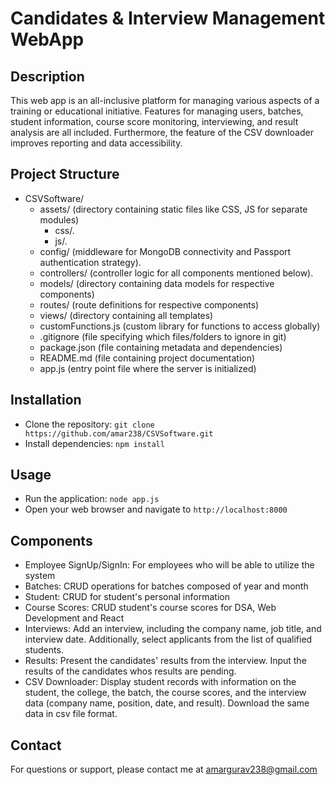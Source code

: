 # Candidates & Interview Management WebApp

## Description
This web app is an all-inclusive platform for managing various aspects of a training or educational initiative. Features for managing users, batches, student information, course score monitoring, interviewing, and result analysis are all included. Furthermore, the feature of the CSV downloader improves reporting and data accessibility.

## Project Structure
- CSVSoftware/
  - assets/                 (directory containing static files like CSS, JS for separate modules)
    - css/.
    - js/.
  - config/                 (middleware for MongoDB connectivity and Passport authentication strategy).
  - controllers/            (controller logic for all components mentioned below).
  - models/                 (directory containing data models for respective components)
  - routes/                 (route definitions for respective components)
  - views/                  (directory containing all templates)
  - customFunctions.js        (custom library for functions to access globally)
  - .gitignore              (file specifying which files/folders to ignore in git)
  - package.json            (file containing metadata and dependencies)
  - README.md               (file containing project documentation)
  - app.js                  (entry point file where the server is initialized)

## Installation
- Clone the repository: `git clone https://github.com/amar238/CSVSoftware.git`
- Install dependencies: `npm install`

## Usage
- Run the application: `node app.js`
- Open your web browser and navigate to `http://localhost:8000`

## Components
- Employee SignUp/SignIn: For employees who will be able to utilize the system
- Batches: CRUD operations for batches composed of year and month
- Student: CRUD for student's personal information
- Course Scores: CRUD student's course scores for DSA, Web Development and React
- Interviews: Add an interview, including the company name, job title, and interview date. Additionally, select applicants from the list of qualified students.
- Results: Present the candidates' results from the interview. Input the results of the candidates whos results are pending.
- CSV Downloader: Display student records with information on the student, the college, the batch, the course scores, and the interview data (company name, position, date, and result). Download the same data in csv file format.  

## Contact
For questions or support, please contact me at amargurav238@gmail.com
